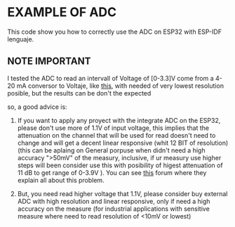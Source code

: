 # EXAMPLE OF ADC

This code show you how to correctly use the ADC on ESP32 with ESP-IDF lenguaje.

## NOTE IMPORTANT

I tested the ADC to read an intervall of Voltage of [0-3.3]V come from a 4-20 mA conversor to Voltaje, like [this](https://electronilab.co/tienda/modulo-convertidor-de-senal-corriente-a-voltaje-4-20ma-a-0-3-3v-5v-10v/), with needed of very lowest resolution posible, but the results can be don't the expected

so, a good advice is:

1. If you want to apply any proyect with the integrate ADC on the ESP32, please don't use more of 1.1V of input voltage, this implies that the attenuation on the channel that will be used for read doesn't need to change and will get a decent linear responsive (whit 12 BIT of resolution) (this can be aplaing on General porpuse when didn't need a high accuracy ">50mV" of the measury, inclusive, if ur measury use higher steps will been consider use this with posibility of higest attenuation of 11 dB to get range of 0-3.9V ).
You can see [this](https://www.esp32.com/viewtopic.php?f=12&t=1045) forum where they explain all about this problem.

2. But, you need read higher voltage that 1.1V, please consider buy external ADC with high resolution and linear responsive, only if need a high accuracy on the measure (for industrial applications with sensitive measure where need to read resolution of <10mV or lowest)
